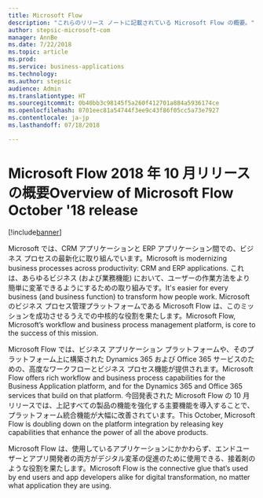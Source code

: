 ```yaml
---
title: Microsoft Flow
description: "これらのリリース ノートに記載されている Microsoft Flow の概要。"
author: stepsic-microsoft-com
manager: AnnBe
ms.date: 7/22/2018
ms.topic: article
ms.prod: 
ms.service: business-applications
ms.technology: 
ms.author: stepsic
audience: Admin
ms.translationtype: HT
ms.sourcegitcommit: 0b40bb3c98145f5a260f412701a884a5936174ce
ms.openlocfilehash: 8701eec81a54744f3ee9c43f86f05cc5a73e7927
ms.contentlocale: ja-jp
ms.lasthandoff: 07/18/2018

---
```

# <a name="overview-of-microsoft-flow-october-18-release"></a><span data-ttu-id="264f7-103">Microsoft Flow 2018 年 10 月リリースの概要</span><span class="sxs-lookup"><span data-stu-id="264f7-103">Overview of Microsoft Flow October '18 release</span></span>


[!include[banner](../../includes/banner.md)]


<span data-ttu-id="264f7-104">Microsoft では、CRM アプリケーションと ERP アプリケーション間での、ビジネス プロセスの最新化に取り組んでいます。</span><span class="sxs-lookup"><span data-stu-id="264f7-104">Microsoft is modernizing business processes across productivity: CRM and ERP applications.</span></span> <span data-ttu-id="264f7-105">これは、あらゆるビジネス (および業務機能) において、ユーザーの作業方法をより簡単に変革できるようにするための取り組みです。</span><span class="sxs-lookup"><span data-stu-id="264f7-105">It's easier for every business (and business function) to transform how people work.</span></span> <span data-ttu-id="264f7-106">Microsoft のビジネス プロセス管理プラットフォームである Microsoft Flow は、このミッションを成功させるうえでの中核的な役割を果たします。</span><span class="sxs-lookup"><span data-stu-id="264f7-106">Microsoft Flow, Microsoft’s workflow and business process management platform, is core to the success of this mission.</span></span>

<span data-ttu-id="264f7-107">Microsoft Flow では、ビジネス アプリケーション プラットフォームや、そのプラットフォーム上に構築された Dynamics 365 および Office 365 サービスのための、高度なワークフローとビジネス プロセス機能が提供されます。</span><span class="sxs-lookup"><span data-stu-id="264f7-107">Microsoft Flow offers rich workflow and business process capabilities for the Business Application platform, and for the Dynamics 365 and Office 365 services that build on that platform.</span></span> <span data-ttu-id="264f7-108">今回発表された Microsoft Flow の 10 月リリースでは、上記すべての製品の機能を強化する主要機能を導入することで、プラットフォーム統合機能が大幅に改善されています。</span><span class="sxs-lookup"><span data-stu-id="264f7-108">This October, Microsoft Flow is doubling down on the platform integration by releasing key capabilities that enhance the power of all the above products.</span></span>

<span data-ttu-id="264f7-109">Microsoft Flow は、使用しているアプリケーションにかかわらず、エンドユーザーとアプリ開発者の両方がデジタル変革の促進のために使用できる、接着剤のような役割を果たします。</span><span class="sxs-lookup"><span data-stu-id="264f7-109">Microsoft Flow is the connective glue that’s used by end users and app developers alike for digital transformation, no matter what application they are using.</span></span>

